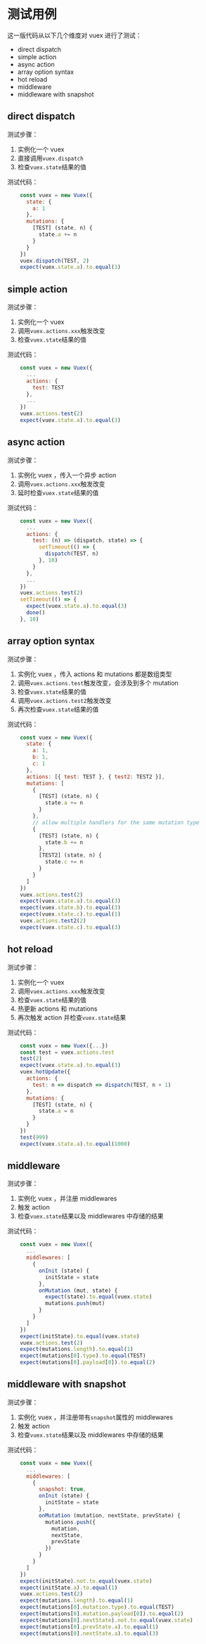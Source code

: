 # 测试用例

这一版代码从以下几个维度对 vuex 进行了测试：

  - direct dispatch
  - simple action
  - async action
  - array option syntax
  - hot reload
  - middleware
  - middleware with snapshot

## direct dispatch

测试步骤：

 1. 实例化一个 vuex
 1. 直接调用`vuex.dispatch`
 1. 检查`vuex.state`结果的值

测试代码：

```js
    const vuex = new Vuex({
      state: {
        a: 1
      },
      mutations: {
        [TEST] (state, n) {
          state.a += n
        }
      }
    })
    vuex.dispatch(TEST, 2)
    expect(vuex.state.a).to.equal(3)
```

## simple action

测试步骤：

 1. 实例化一个 vuex
 1. 调用`vuex.actions.xxx`触发改变
 1. 检查`vuex.state`结果的值

测试代码：

```js
    const vuex = new Vuex({
      ...
      actions: {
        test: TEST
      },
      ...
    })
    vuex.actions.test(2)
    expect(vuex.state.a).to.equal(3)
```

## async action

测试步骤：

 1. 实例化 vuex ，传入一个异步 action
 1. 调用`vuex.actions.xxx`触发改变
 1. 延时检查`vuex.state`结果的值

测试代码：

```js
    const vuex = new Vuex({
      ...
      actions: {
        test: (n) => (dispatch, state) => {
          setTimeout(() => {
            dispatch(TEST, n)
          }, 10)
        }
      },
      ...
    })
    vuex.actions.test(2)
    setTimeout(() => {
      expect(vuex.state.a).to.equal(3)
      done()
    }, 10)
```

## array option syntax

测试步骤：

 1. 实例化 vuex ，传入 actions 和 mutations 都是数组类型
 1. 调用`vuex.actions.test`触发改变，会涉及到多个 mutation
 1. 检查`vuex.state`结果的值
 1. 调用`vuex.actions.test2`触发改变
 1. 再次检查`vuex.state`结果的值

测试代码：

```js
    const vuex = new Vuex({
      state: {
        a: 1,
        b: 1,
        c: 1
      },
      actions: [{ test: TEST }, { test2: TEST2 }],
      mutations: [
        {
          [TEST] (state, n) {
            state.a += n
          }
        },
        // allow multiple handlers for the same mutation type
        {
          [TEST] (state, n) {
            state.b += n
          },
          [TEST2] (state, n) {
            state.c += n
          }
        }
      ]
    })
    vuex.actions.test(2)
    expect(vuex.state.a).to.equal(3)
    expect(vuex.state.b).to.equal(3)
    expect(vuex.state.c).to.equal(1)
    vuex.actions.test2(2)
    expect(vuex.state.c).to.equal(3)
```

## hot reload

测试步骤：

 1. 实例化一个 vuex
 1. 调用`vuex.actions.xxx`触发改变
 1. 检查`vuex.state`结果的值
 1. 热更新 actions 和 mutations
 1. 再次触发 action 并检查`vuex.state`结果


测试代码：

```js
    const vuex = new Vuex({...})
    const test = vuex.actions.test
    test(2)
    expect(vuex.state.a).to.equal(3)
    vuex.hotUpdate({
      actions: {
        test: n => dispatch => dispatch(TEST, n + 1)
      },
      mutations: {
        [TEST] (state, n) {
          state.a = n
        }
      }
    })
    test(999)
    expect(vuex.state.a).to.equal(1000)
```

## middleware

测试步骤：

 1. 实例化 vuex ，并注册 middlewares
 1. 触发 action
 1. 检查`vuex.state`结果以及 middlewares 中存储的结果

测试代码：

```js
    const vuex = new Vuex({
      ...
      middlewares: [
        {
          onInit (state) {
            initState = state
          },
          onMutation (mut, state) {
            expect(state).to.equal(vuex.state)
            mutations.push(mut)
          }
        }
      ]
    })
    expect(initState).to.equal(vuex.state)
    vuex.actions.test(2)
    expect(mutations.length).to.equal(1)
    expect(mutations[0].type).to.equal(TEST)
    expect(mutations[0].payload[0]).to.equal(2)
```

## middleware with snapshot

测试步骤：

 1. 实例化 vuex ，并注册带有`snapshot`属性的 middlewares
 1. 触发 action
 1. 检查`vuex.state`结果以及 middlewares 中存储的结果

测试代码：

```js
    const vuex = new Vuex({
      ...
      middlewares: [
        {
          snapshot: true,
          onInit (state) {
            initState = state
          },
          onMutation (mutation, nextState, prevState) {
            mutations.push({
              mutation,
              nextState,
              prevState
            })
          }
        }
      ]
    })
    expect(initState).not.to.equal(vuex.state)
    expect(initState.a).to.equal(1)
    vuex.actions.test(2)
    expect(mutations.length).to.equal(1)
    expect(mutations[0].mutation.type).to.equal(TEST)
    expect(mutations[0].mutation.payload[0]).to.equal(2)
    expect(mutations[0].nextState).not.to.equal(vuex.state)
    expect(mutations[0].prevState.a).to.equal(1)
    expect(mutations[0].nextState.a).to.equal(3)
```
